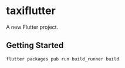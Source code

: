 # taxiflutter

A new Flutter project.

## Getting Started

```bash
flutter packages pub run build_runner build
```
